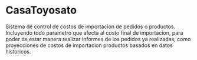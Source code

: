 # CasaToyosato
Sistema de control de costos de importacion de pedidos o productos. Incluyendo todo parametro que afecta al costo final de importacion, para poder de estar manera realizar informes de los pedidos ya realizadas, como proyecciones de costos de importacion productos basados en datos historicos.
